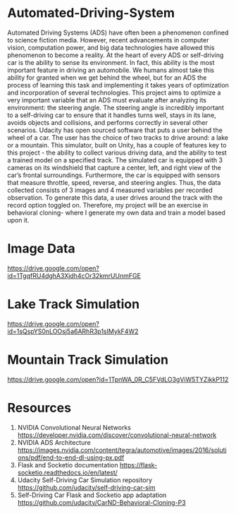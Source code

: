 # Automated-Driving-System

Automated Driving Systems (ADS) have often been a phenomenon confined to science fiction media. However, recent advancements in computer vision, computation power, and big data technologies have allowed this phenomenon to become a reality. At the heart of every ADS or self-driving car is the ability to sense its environment. In fact, this ability is the most important feature in driving an automobile. We humans almost take this ability for granted when we get behind the wheel, but for an ADS the process of learning this task and implementing it takes years of optimization and incorporation of several technologies. 
	This project aims to optimize a very important variable that an ADS must evaluate after analyzing its environment: the steering angle. The steering angle is incredibly important to a self-driving car to ensure that it handles turns well, stays in its lane, avoids objects and collisions, and performs correctly in several other scenarios. 
	Udacity has open sourced software that puts a user behind the wheel of a car. The user has the choice of two tracks to drive around: a lake or a mountain. This simulator, built on Unity, has a couple of features key to this project - the ability to collect various driving data, and the ability to test a trained model on a specified track. The simulated car is equipped with 3 cameras on its windshield that capture a center, left, and right view of the car’s frontal surroundings.  Furthermore, the car is equipped with sensors that measure throttle, speed, reverse, and steering angles. Thus, the data collected consists of 3 images and 4 measured variables per recorded observation. To generate this data, a user drives around the track with the record option toggled on. Therefore, my project will be an exercise in behavioral cloning- where I generate my own data and train a model based upon it. 

# Image Data
https://drive.google.com/open?id=1TgqfRU4dghA3Xjdh4cOr32kmrUUnmFGE

# Lake Track Simulation
https://drive.google.com/open?id=1sQspYS0nLOOsj5a6ARhR3p1sIMykF4W2

# Mountain Track Simulation
https://drive.google.com/open?id=1TpnWA_0R_C5FVdLO3gViW5TYZikkP112

# Resources
  1. NVIDIA Convolutional Neural Networks
    https://developer.nvidia.com/discover/convolutional-neural-network
  2. NVIDIA ADS Architecture
    https://images.nvidia.com/content/tegra/automotive/images/2016/solutions/pdf/end-to-end-dl-using-px.pdf
  3. Flask and Socketio documentation
    https://flask-socketio.readthedocs.io/en/latest/
  4. Udacity Self-Driving Car Simulation repository
    https://github.com/udacity/self-driving-car-sim
  5. Self-Driving Car Flask and Socketio app adaptation
    https://github.com/udacity/CarND-Behavioral-Cloning-P3

